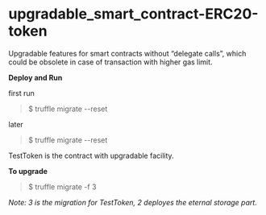 # upgradable_smart_contract-ERC20-token

Upgradable features for smart contracts without “delegate calls”, which could be obsolete in
case of transaction with higher gas limit.

**Deploy and Run** 

first run 
>$ truffle migrate --reset

later 
>$ truffle migrate --reset

TestToken is the contract with upgradable facility. 

**To upgrade**

>$ truffle migrate -f 3 

*Note: 3 is the migration for TestToken, 2 deployes the eternal storage part.*
